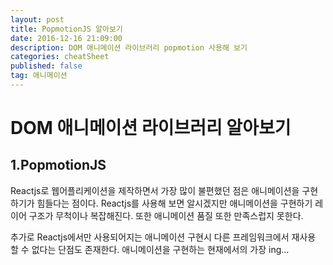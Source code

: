 ```yaml
---
layout: post
title: PopmotionJS 알아보기
date: 2016-12-16 21:09:00
description: DOM 애니메이션 라이브러리 popmotion 사용해 보기
categories: cheatSheet
published: false
tag: 애니메이션
---
```

# DOM 애니메이션 라이브러리 알아보기
## 1.PopmotionJS

Reactjs로 웹어플리케이션을 제작하면서 가장 많이 불편했던 점은 애니메이션을 구현하기가 힘들다는 점이다.
Reactjs를 사용해 보면 알시겠지만 애니메이션을 구현하기 레이어 구조가 무척이나 복잡해진다.
또한 애니메이션 품질 또한 만족스럽지 못한다.

추가로 Reactjs에서만 사용되어지는 애니메이션 구현시 다른 프레임워크에서 재사용 할 수 없다는 단점도 존재한다.
애니메이션을 구현하는 현재에서의 가장 ing...
